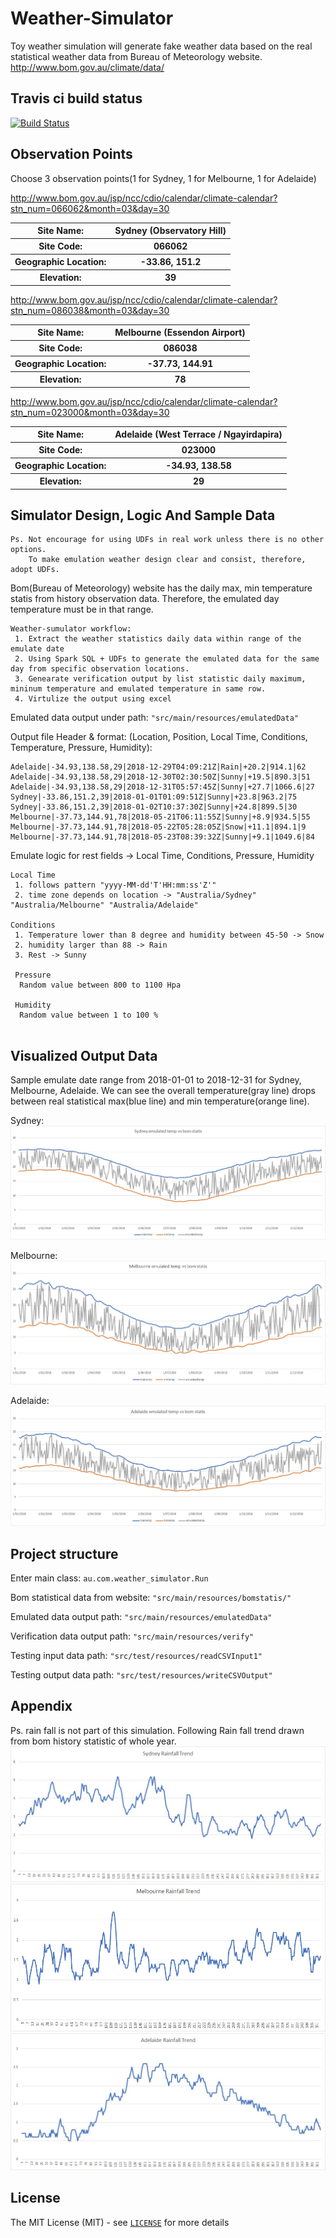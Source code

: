 # Weather-Simulator
Toy weather simulation will generate fake weather data based on the real statistical weather data from Bureau of Meteorology website.
http://www.bom.gov.au/climate/data/

## Travis ci build status
[![Build Status](https://travis-ci.org/wenkeyang/weather-simulator.svg?branch=master)](https://travis-ci.org/wenkeyang/weather-simulator)

## Observation Points  

Choose 3 observation points(1 for Sydney, 1 for Melbourne, 1 for Adelaide)

http://www.bom.gov.au/jsp/ncc/cdio/calendar/climate-calendar?stn_num=066062&month=03&day=30
 <table class="tg">
  <tr>
    <th class="tg-yw4l"><b>Site Name:</b></th>
    <th class="tg-yw4l">Sydney (Observatory Hill)</th>
  </tr>
  <tr>
    <th class="tg-yw4l"><b>Site Code:</b></th>
    <th class="tg-yw4l">066062</th>
  </tr>
  <tr>
    <th class="tg-yw4l"><b>Geographic Location:</b></th>
    <th class="tg-yw4l">-33.86, 151.2</th>
  </tr>
  <tr>
    <th class="tg-yw4l"><b>Elevation:</b></th>
    <th class="tg-yw4l">39</th>
  </tr>
</table>

http://www.bom.gov.au/jsp/ncc/cdio/calendar/climate-calendar?stn_num=086038&month=03&day=30
<table class="tg">
  <tr>
    <th class="tg-yw4l"><b>Site Name:</b></th>
    <th class="tg-yw4l">Melbourne (Essendon Airport)</th>
  </tr>
  <tr>
    <th class="tg-yw4l"><b>Site Code:</b></th>
    <th class="tg-yw4l">086038</th>
  </tr>
  <tr>
    <th class="tg-yw4l"><b>Geographic Location:</b></th>
    <th class="tg-yw4l">-37.73, 144.91</th>
  </tr>
  <tr>
    <th class="tg-yw4l"><b>Elevation:</b></th>
    <th class="tg-yw4l">78</th>
  </tr>
</table>

http://www.bom.gov.au/jsp/ncc/cdio/calendar/climate-calendar?stn_num=023000&month=03&day=30
<table class="tg">
  <tr>
    <th class="tg-yw4l"><b>Site Name:</b></th>
    <th class="tg-yw4l">Adelaide (West Terrace / Ngayirdapira)</th>
  </tr>
  <tr>
    <th class="tg-yw4l"><b>Site Code:</b></th>
    <th class="tg-yw4l">023000</th>
  </tr>
  <tr>
    <th class="tg-yw4l"><b>Geographic Location:</b></th>
    <th class="tg-yw4l">-34.93, 138.58</th>
  </tr>
  <tr>
    <th class="tg-yw4l"><b>Elevation:</b></th>
    <th class="tg-yw4l">29</th>
  </tr>
</table>


## Simulator Design, Logic And Sample Data

```
Ps. Not encourage for using UDFs in real work unless there is no other options.
    To make emulation weather design clear and consist, therefore, adopt UDFs. 
```
Bom(Bureau of Meteorology) website has the daily max, min temperature statis from history observation data.
Therefore, the emulated day temperature must be in that range.

```
Weather-sumulator workflow: 
 1. Extract the weather statistics daily data within range of the emulate date
 2. Using Spark SQL + UDFs to generate the emulated data for the same day from specific observation locations.
 3. Genearate verification output by list statistic daily maximum, mininum temperature and emulated temperature in same row.
 4. Virtulize the output using excel
```

Emulated data output under path: `"src/main/resources/emulatedData"`

Output file Header & format: (Location, Position, Local Time, Conditions, Temperature, Pressure, Humidity):
```
Adelaide|-34.93,138.58,29|2018-12-29T04:09:21Z|Rain|+20.2|914.1|62
Adelaide|-34.93,138.58,29|2018-12-30T02:30:50Z|Sunny|+19.5|890.3|51
Adelaide|-34.93,138.58,29|2018-12-31T05:57:45Z|Sunny|+27.7|1066.6|27
Sydney|-33.86,151.2,39|2018-01-01T01:09:51Z|Sunny|+23.8|963.2|75
Sydney|-33.86,151.2,39|2018-01-02T10:37:30Z|Sunny|+24.8|899.5|30
Melbourne|-37.73,144.91,78|2018-05-21T06:11:55Z|Sunny|+8.9|934.5|55
Melbourne|-37.73,144.91,78|2018-05-22T05:28:05Z|Snow|+11.1|894.1|9
Melbourne|-37.73,144.91,78|2018-05-23T08:39:32Z|Sunny|+9.1|1049.6|84
```

Emulate logic for rest fields -> Local Time, Conditions, Pressure, Humidity
```
Local Time 
 1. follows pattern "yyyy-MM-dd'T'HH:mm:ss'Z'" 
 2. time zone depends on location -> "Australia/Sydney" "Australia/Melbourne" "Australia/Adelaide"
 
Conditions
 1. Temperature lower than 8 degree and humidity between 45-50 -> Snow
 2. humidity larger than 88 -> Rain
 3. Rest -> Sunny
 
 Pressure
  Random value between 800 to 1100 Hpa
 
 Humidity
  Random value between 1 to 100 %
  
```


## Visualized Output Data

Sample emulate date range from 2018-01-01 to 2018-12-31 for Sydney, Melbourne, Adelaide.
We can see the overall temperature(gray line) drops between real statistical max(blue line) and min temperature(orange line).

Sydney: 
![picture](src/main/resources/images/sydneyverify.jpg)

Melbourne:
![picture](src/main/resources/images/melbourneverify.jpg)

Adelaide:
![picture](src/main/resources/images/adelaideverify.jpg)


## Project structure 

Enter main class: `au.com.weather_simulator.Run`

Bom statistical data from website: `"src/main/resources/bomstatis/"`

Emulated data output path: `"src/main/resources/emulatedData"`

Verification data output path: `"src/main/resources/verify"`

Testing input data path: `"src/test/resources/readCSVInput1"`

Testing output data path: `"src/test/resources/writeCSVOutput"`

## Appendix

Ps. rain fall is not part of this simulation. Following Rain fall trend drawn from bom history statistic of whole year.
![picture](src/main/resources/images/sydneyRainfallTrend.jpg)
![picture](src/main/resources/images/melbourneRainfallTrend.jpg)
![picture](src/main/resources/images/adelaideRainfallTrend.jpg)


## License

The MIT License (MIT) - see [`LICENSE`](https://github.com/wenkeyang/weather-simulator/blob/master/LICENSE) for more details

 
